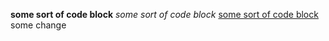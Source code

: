 **some sort of code block**
*some sort of code block*
[some sort of code block](http://www.google.com)
some change